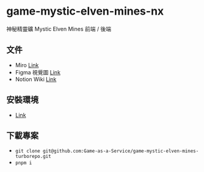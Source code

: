 # game-mystic-elven-mines-nx
神秘精靈礦 Mystic Elven Mines
前端 / 後端 

## 文件
- Miro [Link](https://miro.com/app/board/uXjVPLbiyto=/)
- Figma 視覺圖 [Link](https://www.figma.com/file/sRcnCyQ1Ka4PjNsYjOhoQ0/)
- Notion Wiki [Link](https://daydaychao.notion.site/ec77da63c00b49c9bb8557fd033c6ba1?v=73f4fe0644d04f1eb290ed509f407e1d)

## 安裝環境
- [Link](https://daydaychao.notion.site/abba2c2821a54e1cb985c04e4f141725)

## 下載專案
- `git clone git@github.com:Game-as-a-Service/game-mystic-elven-mines-turborepo.git`
- `pnpm i` 
